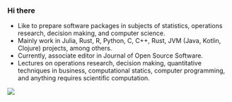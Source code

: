 ### Hi there 

- Like to prepare software packages in subjects of statistics, operations research, decision making, and computer science.
- Mainly work in Julia, Rust, R, Python, C, C++, Rust, JVM (Java, Kotlin, Clojure) projects, among others.
- Currently, associate editor in Journal of Open Source Software.
- Lectures on operations research, decision making, quantitative techniques in business, computational statics, computer programming, and anything requires scientific computation.


![](https://komarev.com/ghpvc/?username=jbytecode&color=blueviolet)
  

